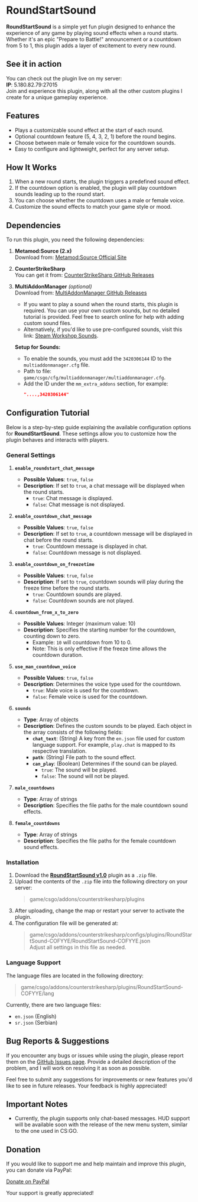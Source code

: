 # RoundStartSound

**RoundStartSound** is a simple yet fun plugin designed to enhance the experience of any game by playing sound effects when a round starts. Whether it's an epic "Prepare to Battle!" announcement or a countdown from 5 to 1, this plugin adds a layer of excitement to every new round.

## See it in action
You can check out the plugin live on my server:  
**IP**: 5.180.82.79:27015  
Join and experience this plugin, along with all the other custom plugins I create for a unique gameplay experience.

## Features

- Plays a customizable sound effect at the start of each round.
- Optional countdown feature (5, 4, 3, 2, 1) before the round begins.
- Choose between male or female voice for the countdown sounds.
- Easy to configure and lightweight, perfect for any server setup.

## How It Works

1. When a new round starts, the plugin triggers a predefined sound effect.
2. If the countdown option is enabled, the plugin will play countdown sounds leading up to the round start.
3. You can choose whether the countdown uses a male or female voice.
4. Customize the sound effects to match your game style or mood.

## Dependencies

To run this plugin, you need the following dependencies:

1. **Metamod:Source (2.x)**  
   Download from: [Metamod:Source Official Site](https://www.sourcemm.net/downloads.php/?branch=master)

2. **CounterStrikeSharp**  
   You can get it from: [CounterStrikeSharp GitHub Releases](https://github.com/roflmuffin/CounterStrikeSharp/releases)

3. **MultiAddonManager** *(optional)*  
   Download from: [MultiAddonManager GitHub Releases](https://github.com/Source2ZE/MultiAddonManager/releases)  

   - If you want to play a sound when the round starts, this plugin is required. You can use your own custom sounds, but no detailed tutorial is provided. Feel free to search online for help with adding custom sound files.
   - Alternatively, if you'd like to use pre-configured sounds, visit this link: [Steam Workshop Sounds](https://steamcommunity.com/sharedfiles/filedetails/?id=3420306144).  

   **Setup for Sounds:**
   - To enable the sounds, you must add the `3420306144` ID to the `multiaddonmanager.cfg` file.  
   - Path to file: `game/csgo/cfg/multiaddonmanager/multiaddonmanager.cfg`.  
   - Add the ID under the `mm_extra_addons` section, for example:  
     ```json
     "....,3420306144"
     ```
## Configuration Tutorial

Below is a step-by-step guide explaining the available configuration options for **RoundStartSound**. These settings allow you to customize how the plugin behaves and interacts with players.

### General Settings

1. **`enable_roundstart_chat_message`**  
   - **Possible Values**: `true`, `false`  
   - **Description**: If set to `true`, a chat message will be displayed when the round starts.  
     - `true`: Chat message is displayed.  
     - `false`: Chat message is not displayed.

2. **`enable_countdown_chat_message`**  
   - **Possible Values**: `true`, `false`  
   - **Description**: If set to `true`, a countdown message will be displayed in chat before the round starts.  
     - `true`: Countdown message is displayed in chat.  
     - `false`: Countdown message is not displayed.

3. **`enable_countdown_on_freezetime`**  
   - **Possible Values**: `true`, `false`  
   - **Description**: If set to `true`, countdown sounds will play during the freeze time before the round starts.  
     - `true`: Countdown sounds are played.  
     - `false`: Countdown sounds are not played.

4. **`countdown_from_x_to_zero`**  
   - **Possible Values**: Integer (maximum value: 10)  
   - **Description**: Specifies the starting number for the countdown, counting down to zero.  
     - Example: `10` will countdown from 10 to 0.  
     - Note: This is only effective if the freeze time allows the countdown duration.

5. **`use_man_countdown_voice`**  
   - **Possible Values**: `true`, `false`  
   - **Description**: Determines the voice type used for the countdown.  
     - `true`: Male voice is used for the countdown.  
     - `false`: Female voice is used for the countdown.

6. **`sounds`**  
   - **Type**: Array of objects  
   - **Description**: Defines the custom sounds to be played. Each object in the array consists of the following fields:  
     - **`chat_text`**: (String) A key from the `en.json` file used for custom language support. For example, `play.chat` is mapped to its respective translation.  
     - **`path`**: (String) File path to the sound effect.  
     - **`can_play`**: (Boolean) Determines if the sound can be played.  
       - `true`: The sound will be played.  
       - `false`: The sound will not be played.

7. **`male_countdowns`**  
   - **Type**: Array of strings  
   - **Description**: Specifies the file paths for the male countdown sound effects.

8. **`female_countdowns`**  
   - **Type**: Array of strings  
   - **Description**: Specifies the file paths for the female countdown sound effects.
  
### Installation

1. Download the **[RoundStartSound v1.0](https://github.com/cofyye/CS2-MapCycleAndChooser-COFYYE/releases/download/1.0/RoundStartSound-COFYYE-v1.0.zip)** plugin as a `.zip` file.  
2. Upload the contents of the `.zip` file into the following directory on your server:  
   > game/csgo/addons/counterstrikesharp/plugins  
3. After uploading, change the map or restart your server to activate the plugin.  
4. The configuration file will be generated at:  
   > game/csgo/addons/counterstrikesharp/configs/plugins/RoundStartSound-COFYYE/RoundStartSound-COFYYE.json  
   Adjust all settings in this file as needed.

### Language Support
The language files are located in the following directory:
> game/csgo/addons/counterstrikesharp/plugins/RoundStartSound-COFYYE/lang

Currently, there are two language files:
- `en.json` (English)
- `sr.json` (Serbian)

## Bug Reports & Suggestions

If you encounter any bugs or issues while using the plugin, please report them on the [GitHub Issues page](https://github.com/cofyye/CS2-RoundStartSound-COFYYE/issues). Provide a detailed description of the problem, and I will work on resolving it as soon as possible.

Feel free to submit any suggestions for improvements or new features you'd like to see in future releases. Your feedback is highly appreciated!

## Important Notes

- Currently, the plugin supports only chat-based messages. HUD support will be available soon with the release of the new menu system, similar to the one used in CS:GO.

## Donation

If you would like to support me and help maintain and improve this plugin, you can donate via PayPal:

[Donate on PayPal](https://paypal.me/cofyye)

Your support is greatly appreciated!
